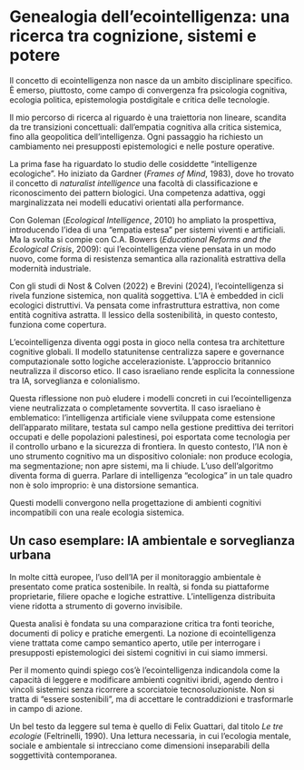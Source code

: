# Genealogia dell’ecointelligenza: una ricerca tra cognizione, sistemi e potere

Il concetto di ecointelligenza non nasce da un ambito disciplinare specifico. È emerso, piuttosto, come campo di convergenza fra psicologia cognitiva, ecologia politica, epistemologia postdigitale e critica delle tecnologie.

Il mio percorso di ricerca al riguardo è una traiettoria non lineare, scandita da tre transizioni concettuali: dall’empatia cognitiva alla critica sistemica, fino alla geopolitica dell’intelligenza. Ogni passaggio ha richiesto un cambiamento nei presupposti epistemologici e nelle posture operative.

La prima fase ha riguardato lo studio delle cosiddette “intelligenze ecologiche”. Ho iniziato da Gardner (*Frames of Mind*, 1983), dove ho trovato il concetto di *naturalist intelligence* una facoltà di classificazione e riconoscimento dei pattern biologici. Una competenza adattiva, oggi marginalizzata nei modelli educativi orientati alla performance.

Con Goleman (*Ecological Intelligence*, 2010) ho ampliato la prospettiva, introducendo l’idea di una “empatia estesa” per sistemi viventi e artificiali. Ma la svolta si compie con C.A. Bowers (*Educational Reforms and the Ecological Crisis*, 2009): qui l’ecointelligenza viene pensata in un modo nuovo, come forma di resistenza semantica alla razionalità estrattiva della modernità industriale.

Con gli studi di Nost & Colven (2022) e Brevini (2024), l’ecointelligenza si rivela funzione sistemica, non qualità soggettiva. L’IA è embedded in cicli ecologici distruttivi. Va pensata come infrastruttura estrattiva, non come entità cognitiva astratta. Il lessico della sostenibilità, in questo contesto, funziona come copertura.

L’ecointelligenza diventa oggi posta in gioco nella contesa tra architetture cognitive globali. Il modello statunitense centralizza sapere e governance computazionale sotto logiche accelerazioniste. L’approccio britannico neutralizza il discorso etico. Il caso israeliano rende esplicita la connessione tra IA, sorveglianza e colonialismo.

Questa riflessione non può eludere i modelli concreti in cui l’ecointelligenza viene neutralizzata o completamente sovvertita. Il caso israeliano è emblematico: l’intelligenza artificiale viene sviluppata come estensione dell’apparato militare, testata sul campo nella gestione predittiva dei territori occupati e delle popolazioni palestinesi, poi esportata come tecnologia per il controllo urbano e la sicurezza di frontiera. In questo contesto, l’IA non è uno strumento cognitivo ma un dispositivo coloniale: non produce ecologia, ma segmentazione; non apre sistemi, ma li chiude. L’uso dell’algoritmo diventa forma di guerra. Parlare di intelligenza “ecologica” in un tale quadro non è solo improprio: è una distorsione semantica.

Questi modelli convergono nella progettazione di ambienti cognitivi incompatibili con una reale ecologia sistemica.

## Un caso esemplare: IA ambientale e sorveglianza urbana

In molte città europee, l’uso dell’IA per il monitoraggio ambientale è presentato come pratica sostenibile. In realtà, si fonda su piattaforme proprietarie, filiere opache e logiche estrattive. L’intelligenza distribuita viene ridotta a strumento di governo invisibile.

Questa analisi è fondata su una comparazione critica tra fonti teoriche, documenti di policy e pratiche emergenti. La nozione di ecointelligenza viene trattata come campo semantico aperto, utile per interrogare i presupposti epistemologici dei sistemi cognitivi in cui siamo immersi.

Per il momento quindi spiego cos’è l’ecointelligenza indicandola come la capacità di leggere e modificare ambienti cognitivi ibridi, agendo dentro i vincoli sistemici senza ricorrere a scorciatoie tecnosoluzioniste. Non si tratta di “essere sostenibili”, ma di accettare le contraddizioni e trasformarle in campo di azione.

Un bel testo da leggere sul tema è quello di Felix Guattari, dal titolo *Le tre ecologie* (Feltrinelli, 1990). Una lettura necessaria, in cui l’ecologia mentale, sociale e ambientale si intrecciano come dimensioni inseparabili della soggettività contemporanea.
